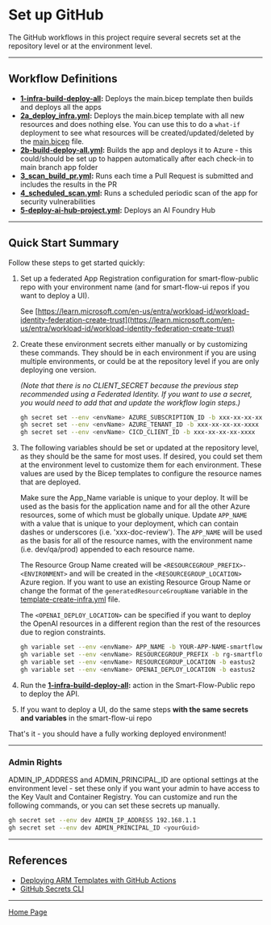 # Set up GitHub

The GitHub workflows in this project require several secrets set at the repository level or at the environment level.

---

## Workflow Definitions

- **[1-infra-build-deploy-all](./workflows/1-infra-build-deploy-all.yml):** Deploys the main.bicep template then builds and deploys all the apps
- **[2a_deploy_infra.yml](./workflows/1_deploy_infra.yml):** Deploys the main.bicep template with all new resources and does nothing else. You can use this to do a `what-if` deployment to see what resources will be created/updated/deleted by the [main.bicep](../infra/bicep/main.bicep) file.
- **[2b-build-deploy-all.yml](./workflows/2b-build-deploy-all.yml):** Builds the app and deploys it to Azure - this could/should be set up to happen automatically after each check-in to main branch app folder
- **[3_scan_build_pr.yml](./workflows/3_scan_build_pr.yml):** Runs each time a Pull Request is submitted and includes the results in the PR
- **[4_scheduled_scan.yml](./workflows/4_scheduled_scan.yml):** Runs a scheduled periodic scan of the app for security vulnerabilities
- **[5-deploy-ai-hub-project.yml](./workflows/5-deploy-ai-hub-project.yml):** Deploys an AI Foundry Hub

---

## Quick Start Summary

Follow these steps to get started quickly:

1. Set up a federated App Registration configuration for smart-flow-public repo with your environment name (and for smart-flow-ui repos if you want to deploy a UI).

    See [https://learn.microsoft.com/en-us/entra/workload-id/workload-identity-federation-create-trust](https://learn.microsoft.com/en-us/entra/workload-id/workload-identity-federation-create-trust)

1. Create these environment secrets either manually or by customizing these commands. They should be in each environment if you are using multiple environments, or could be at the repository level if you are only deploying one version.

    *(Note that there is no CLIENT_SECRET because the previous step recommended using a Federated Identity. If you want to use a secret, you would need to add that and update the workflow login steps.)*

    ```bash
    gh secret set --env <envName> AZURE_SUBSCRIPTION_ID -b xxx-xx-xx-xx-xxxx
    gh secret set --env <envName> AZURE_TENANT_ID -b xxx-xx-xx-xx-xxxx
    gh secret set --env <envName> CICD_CLIENT_ID -b xxx-xx-xx-xx-xxxx
    ```

1. The following variables should be set or updated at the repository level, as they should be the same for most uses. If desired, you could set them at the environment level to customize them for each environment. These values are used by the Bicep templates to configure the resource names that are deployed.

     Make sure the App_Name variable is unique to your deploy. It will be used as the basis for the application name and for all the other Azure resources, some of which must be globally unique.    Update `APP_NAME` with a value that is unique to your deployment, which can contain dashes or underscores (i.e. 'xxx-doc-review'). The `APP_NAME` will be used as the basis for all of the resource names, with the environment name (i.e. dev/qa/prod) appended to each resource name.

    The Resource Group Name created will be `<RESOURCEGROUP_PREFIX>-<ENVIRONMENT>` and will be created in the `<RESOURCEGROUP_LOCATION>` Azure region. If you want to use an existing Resource Group Name or change the format of the `generatedResourceGroupName` variable in the [template-create-infra.yml](./workflows/template-create-infra.yml) file.

    The `<OPENAI_DEPLOY_LOCATION>` can be specified if you want to deploy the OpenAI resources in a different region than the rest of the resources due to region constraints.

    ```bash
    gh variable set --env <envName> APP_NAME -b YOUR-APP-NAME-smartflow
    gh variable set --env <envName> RESOURCEGROUP_PREFIX -b rg-smartflow
    gh variable set --env <envName> RESOURCEGROUP_LOCATION -b eastus2
    gh variable set --env <envName> OPENAI_DEPLOY_LOCATION -b eastus2
    ```

1. Run the **[1-infra-build-deploy-all](./workflows/1-infra-build-deploy-all.yml):** action in the Smart-Flow-Public repo to deploy the API.
1. If you want to deploy a UI, do the same steps **with the same secrets and variables** in the smart-flow-ui repo

That's it - you should have a fully working deployed environment!

---

### Admin Rights

ADMIN_IP_ADDRESS and ADMIN_PRINCIPAL_ID are optional settings at the environment level - set these only if you want your admin to have access to the Key Vault and Container Registry. You can customize and run the following commands, or you can set these secrets up manually.

```bash
gh secret set --env dev ADMIN_IP_ADDRESS 192.168.1.1
gh secret set --env dev ADMIN_PRINCIPAL_ID <yourGuid>
```

---

## References

- [Deploying ARM Templates with GitHub Actions](https://docs.microsoft.com/en-us/azure/azure-resource-manager/templates/deploy-github-actions)
- [GitHub Secrets CLI](https://cli.github.com/manual/gh_secret_set)

---

[Home Page](../README.md)
